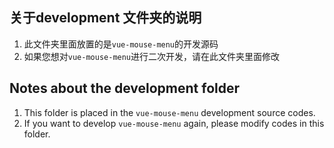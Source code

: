 ## 关于development 文件夹的说明
1. 此文件夹里面放置的是`vue-mouse-menu`的开发源码
2. 如果您想对`vue-mouse-menu`进行二次开发，请在此文件夹里面修改

## Notes about the development folder
1. This folder is placed in the `vue-mouse-menu` development source codes.
2. If you want to develop `vue-mouse-menu` again, please modify codes in this folder.